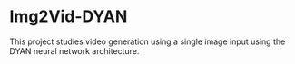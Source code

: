 # Img2Vid-DYAN
This project studies video generation using a single image input using the DYAN neural network architecture.

